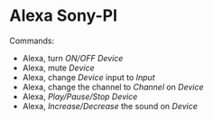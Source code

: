 # Alexa Sony-PI

Commands:
- Alexa, turn *ON/OFF* *Device*
- Alexa, mute *Device*
- Alexa, change *Device* input to *Input*
- Alexa, change the channel to *Channel* on *Device*
- Alexa, *Play/Pause/Stop* *Device*
- Alexa, *Increase/Decrease* the sound on *Device*
